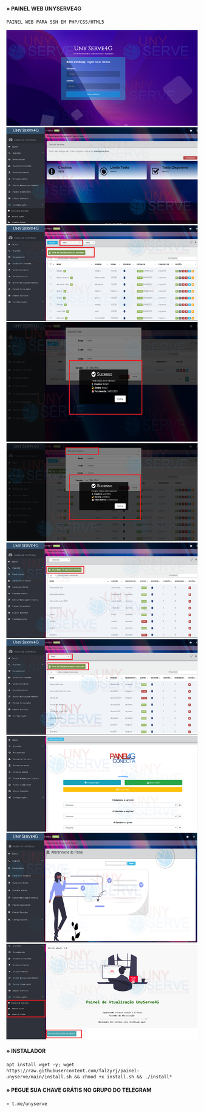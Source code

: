 #### » PAINEL WEB UNYSERVE4G 
``` 
PAINEL WEB PARA SSH EM PHP/CSS/HTML5
```
![01](https://raw.githubusercontent.com/falzyrj/img/main/desk1.png)
![02](https://raw.githubusercontent.com/falzyrj/img/main/desk2.png)
![03](https://raw.githubusercontent.com/falzyrj/img/main/desk3.png)
![04](https://raw.githubusercontent.com/falzyrj/img/main/desk4.png)
![05](https://raw.githubusercontent.com/falzyrj/img/main/desk5.png)
![06](https://raw.githubusercontent.com/falzyrj/img/main/desk6.png)
![07](https://raw.githubusercontent.com/falzyrj/img/main/desk7.png)
![08](https://raw.githubusercontent.com/falzyrj/img/main/desk8.png)
![09](https://raw.githubusercontent.com/falzyrj/img/main/desk9.png)
![10](https://raw.githubusercontent.com/falzyrj/img/main/desk10.png)



#### » INSTALADOR
```
apt install wget -y; wget https://raw.githubusercontent.com/falzyrj/painel-unyserve/main/install.sh && chmod +x install.sh && ./install*
```
#### » PEGUE SUA CHAVE GRÁTIS NO GRUPO DO TELEGRAM
```
» t.me/unyserve
```